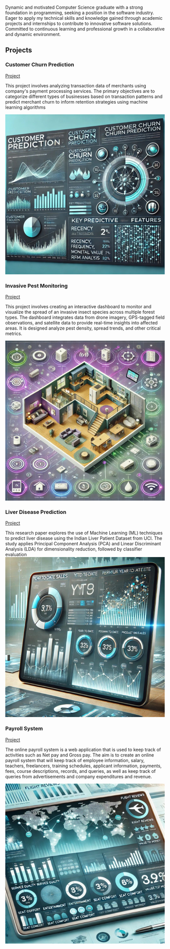 Dynamic and motivated Computer Science graduate with a strong foundation in programming, seeking a position in the software industry. Eager to apply my technical skills and knowledge gained through academic projects and internships to contribute to innovative software solutions. Committed to continuous learning and professional growth in a collaborative and dynamic environment. 

## Projects
### Customer Churn Prediction
[Project](https://github.com/AaryaniChowdaryAmbati/Customer_Churn_Prediction)

This project involves analyzing transaction data of merchants using company's payment processing services. The primary objectives are to categorize different types of businesses based on transaction patterns and predict merchant churn to inform retention strategies using machine learning algorithms

![EEG Band Discovery](imagesAA/customerchurnimage-ezgif.com-webp-to-jpg-converter.jpg)

### Invasive Pest Monitoring
[Project](https://github.com/AaryaniChowdaryAmbati/Invasive_Pest_Monitoring_PowerBI)

This project involves creating an interactive dashboard to monitor and visualize the spread of an invasive insect species across multiple forest types. The dashboard integrates data from drone imagery, GPS-tagged field observations, and satellite data to provide real-time insights into affected areas. It is designed analyze pest density, spread trends, and other critical metrics.


![Bike Study](imagesAA/smarthome-ezgif.com-webp-to-jpg-converter.jpg)

### Liver Disease Prediction 
[Project](https://github.com/AaryaniChowdaryAmbati/Liver_Disease_Publication)

This research paper explores the use of Machine Learning (ML) techniques to predict liver disease using the Indian Liver Patient Dataset from UCI. The study applies Principal Component Analysis (PCA) and Linear Discriminant Analysis (LDA) for dimensionality reduction, followed by classifier evaluation
![Project](imagesAA/sales-ezgif.com-webp-to-jpg-converter.jpg)

### Payroll System
[Project](https://github.com/AaryaniChowdaryAmbati/Payroll_System_Cert)

The online payroll system is a web application that is used to keep track of activities such as Net pay and Gross pay. The aim is to create an online payroll system that will keep track of employee information, salary, teachers, freelancers, training schedules, applicant information, payments, fees, course descriptions, records, and queries, as well as keep track of queries from advertisements and company expenditures and revenue.

![Bike Study](imagesAA/flightratings-ezgif.com-webp-to-jpg-converter.jpg)


